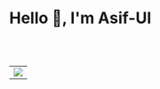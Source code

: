 <h1 align="left">Hello 👋, I'm Asif-Ul</h1>

<br/><br/>

<table><tr><td><img src="http://github-readme-streak-stats.herokuapp.com?user=asif-uia&theme=tokyonight&date_format=M%20j%5B%2C%20Y%5D&border=DD2727(https://git.io/streak-stats" /></td></tr></table>
